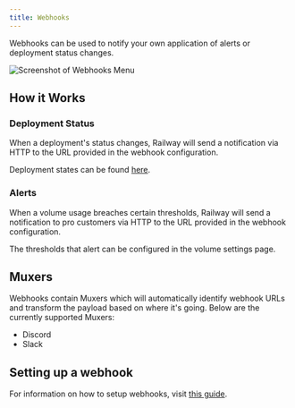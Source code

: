 ```yaml
---
title: Webhooks
---
```


Webhooks can be used to notify your own application of alerts or deployment status changes.

<Image src="https://res.cloudinary.com/railway/image/upload/v1631917802/docs/webhooks_nslim0.png"
alt="Screenshot of Webhooks Menu"
layout="responsive"
width={823} height={324} quality={80} />

## How it Works

### Deployment Status

When a deployment's status changes, Railway will send a notification via HTTP to the URL provided in the webhook configuration.

Deployment states can be found [here](/reference/deployments#deployment-states).

### Alerts

When a volume usage breaches certain thresholds, Railway will send a notification to pro customers via HTTP to the URL provided in the webhook configuration.

The thresholds that alert can be configured in the volume settings page.

## Muxers

Webhooks contain Muxers which will automatically identify webhook URLs and transform the payload based on where it's going. Below are the currently supported Muxers:
- Discord
- Slack

## Setting up a webhook

For information on how to setup webhooks, visit [this guide](/guides/webhooks).
